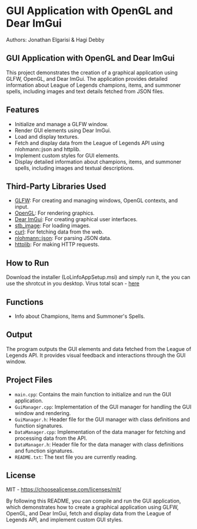 # GUI Application with OpenGL and Dear ImGui

Authors: Jonathan Elgarisi & Hagi Debby

## GUI Application with OpenGL and Dear ImGui

This project demonstrates the creation of a graphical application using GLFW, OpenGL, and Dear ImGui. The application provides detailed information about League of Legends champions, items, and summoner spells, including images and text details fetched from JSON files.

## Features
- Initialize and manage a GLFW window.
- Render GUI elements using Dear ImGui.
- Load and display textures.
- Fetch and display data from the League of Legends API using nlohmann::json and httplib.
- Implement custom styles for GUI elements.
- Display detailed information about champions, items, and summoner spells, including images and textual descriptions.

## Third-Party Libraries Used
- [GLFW](https://www.glfw.org/): For creating and managing windows, OpenGL contexts, and input.
- [OpenGL](https://www.opengl.org/): For rendering graphics.
- [Dear ImGui](https://github.com/ocornut/imgui): For creating graphical user interfaces.
- [stb_image](https://github.com/nothings/stb/blob/master/stb_image.h): For loading images.
- [curl](https://curl.se/libcurl/): For fetching data from the web.
- [nlohmann::json](https://github.com/nlohmann/json): For parsing JSON data.
- [httplib](https://github.com/yhirose/cpp-httplib): For making HTTP requests.

## How to Run
Download the installer (LoLinfoAppSetup.msi) and simply run it, the you can use the shrotcut in you desktop.
Virus total scan - [here](https://www.virustotal.com/gui/file/61921de563fa027677fccb324f5fef432a7ecade34a961e90b07465c4d3d1205?nocache=1)


## Functions
- Info about Champions, Items and Summoner's Spells.

## Output

The program outputs the GUI elements and data fetched from the League of Legends API. It provides visual feedback and interactions through the GUI window.

## Project Files
- `main.cpp`: Contains the main function to initialize and run the GUI application.
- `GuiManager.cpp`: Implementation of the GUI manager for handling the GUI window and rendering.
- `GuiManager.h`: Header file for the GUI manager with class definitions and function signatures.
- `DataManager.cpp`: Implementation of the data manager for fetching and processing data from the API.
- `DataManager.h`: Header file for the data manager with class definitions and function signatures.
- `README.txt`: The text file you are currently reading.

## License

MIT - https://choosealicense.com/licenses/mit/

By following this README, you can compile and run the GUI application, which demonstrates how to create a graphical application using GLFW, OpenGL, and Dear ImGui, fetch and display data from the League of Legends API, and implement custom GUI styles.
